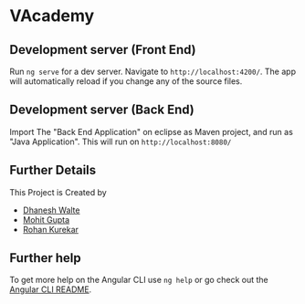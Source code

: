 # VAcademy

## Development server (Front End)

Run `ng serve` for a dev server. Navigate to `http://localhost:4200/`. The app will automatically reload if you change any of the source files.

## Development server (Back End)

Import The "Back End Application" on eclipse as Maven project, and run as "Java Application". This will run on `http://localhost:8080/`

## Further Details

This Project is Created by 

<ul>
	<li><a href="https://github.com/Dhanesh75">Dhanesh Walte</a></li>
	<li><a href="https://github.com/Mohitgupta943">Mohit Gupta</a></li>
	<li><a href="https://github.com/rohankurekar">Rohan Kurekar</a></li>
</ul>

## Further help

To get more help on the Angular CLI use `ng help` or go check out the [Angular CLI README](https://github.com/angular/angular-cli/blob/master/README.md).
